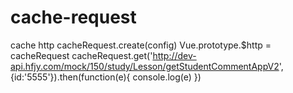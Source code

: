 # cache-request
cache 
http
cacheRequest.create(config)
Vue.prototype.$http = cacheRequest
cacheRequest.get('http://dev-api.hfjy.com/mock/150/study/Lesson/getStudentCommentAppV2', {id:'5555'}).then(function(e){
  console.log(e)
})
